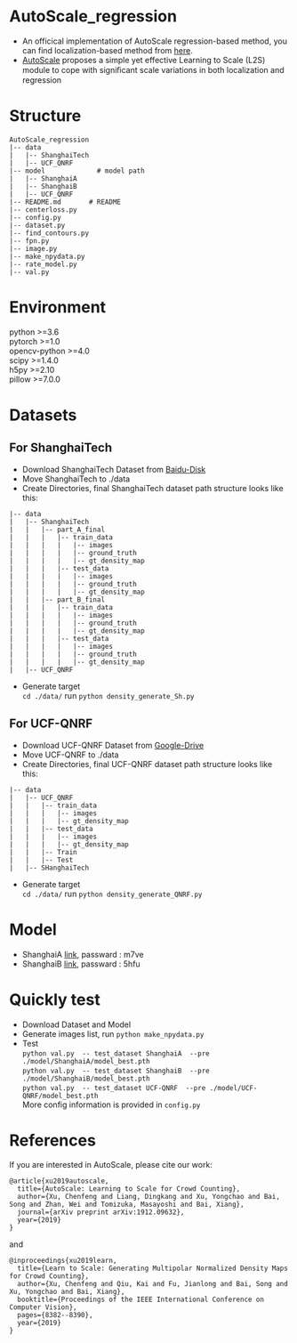 # AutoScale_regression
* An officical implementation of AutoScale regression-based method, you can find localization-based method from [here](https://github.com/dkliang-hust/AutoScale_localization). 
* [AutoScale](https://arxiv.org/abs/1912.09632) proposes a simple yet effective Learning to Scale (L2S) module to cope with signiﬁcant scale variations in both localization and regression<br />

# Structure
```
AutoScale_regression
|-- data
|   |-- ShanghaiTech                         
|   |-- UCF_QNRF   
|-- model             # model path
|   |-- ShanghaiA          
|   |-- ShanghaiB               
|   |-- UCF_QNRF   
|-- README.md       # README
|-- centerloss.py           
|-- config.py          
|-- dataset.py       
|-- find_contours.py           
|-- fpn.py         
|-- image.py
|-- make_npydata.py
|-- rate_model.py
|-- val.py        
```
# Environment
python >=3.6 <br />
pytorch >=1.0 <br />
opencv-python >=4.0 <br />
scipy >=1.4.0 <br />
h5py >=2.10 <br />
pillow >=7.0.0


# Datasets
## For ShanghaiTech
* Download ShanghaiTech Dataset from [Baidu-Disk](https://pan.baidu.com/s/1nuAYslz) <br />
* Move ShanghaiTech to ./data
* Create Directories, final ShanghaiTech dataset path structure looks like this:<br />
```
|-- data
|   |-- ShanghaiTech
|   |   |-- part_A_final
|   |   |   |-- train_data
|   |   |   |   |-- images
|   |   |   |   |-- ground_truth
|   |   |   |   |-- gt_density_map
|   |   |   |-- test_data
|   |   |   |   |-- images
|   |   |   |   |-- ground_truth
|   |   |   |   |-- gt_density_map
|   |   |-- part_B_final  
|   |   |   |-- train_data
|   |   |   |   |-- images
|   |   |   |   |-- ground_truth
|   |   |   |   |-- gt_density_map
|   |   |   |-- test_data   
|   |   |   |   |-- images
|   |   |   |   |-- ground_truth
|   |   |   |   |-- gt_density_map           
|   |-- UCF_QNRF 
```
* Generate target <br />
 ```cd ./data/``` run ```python density_generate_Sh.py```<br />

## For UCF-QNRF
* Download UCF-QNRF Dataset from  [Google-Drive](https://drive.google.com/file/d/1fLZdOsOXlv2muNB_bXEW6t-IS9MRziL6/view)
* Move UCF-QNRF to ./data
* Create Directories, final UCF-QNRF dataset path structure looks like this:<br />
```
|-- data          
|   |-- UCF_QNRF
|   |   |-- train_data
|   |   |   |-- images
|   |   |   |-- gt_density_map
|   |   |-- test_data
|   |   |   |-- images
|   |   |   |-- gt_density_map
|   |   |-- Train
|   |   |-- Test
|   |-- SHanghaiTech
```
* Generate target <br />
 ```cd ./data/``` run ```python density_generate_QNRF.py```<br />

# Model
* ShanghaiA [link](https://pan.baidu.com/s/1dX8rv1YJm8IHRVN8gtP2Kg), passward : m7ve
* ShanghaiB [link](https://pan.baidu.com/s/1Q5XAs3Dc__1y5nAaZYwgrg), passward : 5hfu


# Quickly test
* Download Dataset and Model
* Generate images list, run ```python make_npydata.py  ```
* Test <br />
```python val.py  -- test_dataset ShanghaiA  --pre ./model/ShanghaiA/model_best.pth```<br />
```python val.py  -- test_dataset ShanghaiB  --pre ./model/ShanghaiB/model_best.pth```<br />
```python val.py  -- test_dataset UCF-QNRF  --pre ./model/UCF-QNRF/model_best.pth```<br />
More config information is  provided in ```config.py  ```

# References
If you are interested in AutoScale, please cite our work:
```
@article{xu2019autoscale,
  title={AutoScale: Learning to Scale for Crowd Counting},
  author={Xu, Chenfeng and Liang, Dingkang and Xu, Yongchao and Bai, Song and Zhan, Wei and Tomizuka, Masayoshi and Bai, Xiang},
  journal={arXiv preprint arXiv:1912.09632},
  year={2019}
}
```
and
```
@inproceedings{xu2019learn,
  title={Learn to Scale: Generating Multipolar Normalized Density Maps for Crowd Counting},
  author={Xu, Chenfeng and Qiu, Kai and Fu, Jianlong and Bai, Song and Xu, Yongchao and Bai, Xiang},
  booktitle={Proceedings of the IEEE International Conference on Computer Vision},
  pages={8382--8390},
  year={2019}
}
```


